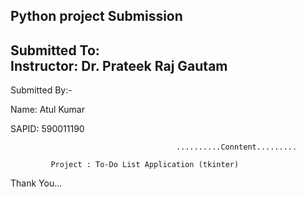  Python  project Submission
 --------------------------
 Submitted To:                                                             
 Instructor: Dr. Prateek Raj Gautam
 ----------------------------------
 Submitted By:-
 
 Name: Atul Kumar
 
 SAPID: 590011190

                                         ..........Conntent.........

             Project : To-Do List Application (tkinter)



Thank You...
